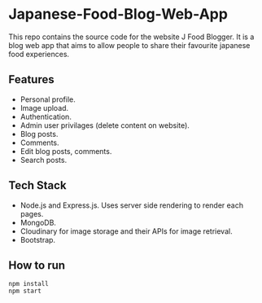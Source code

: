 # Japanese-Food-Blog-Web-App

This repo contains the source code for the website J Food Blogger. It is a blog web app that aims to allow people to share their favourite japanese food experiences.

## Features
- Personal profile.  
- Image upload.  
- Authentication.  
- Admin user privilages (delete content on website).   
- Blog posts.  
- Comments.  
- Edit blog posts, comments.
- Search posts.  

## Tech Stack
- Node.js and Express.js. Uses server side rendering to render each pages.  
- MongoDB.  
- Cloudinary for image storage and their APIs for image retrieval.  
- Bootstrap.  

## How to run
```
npm install
npm start
```
